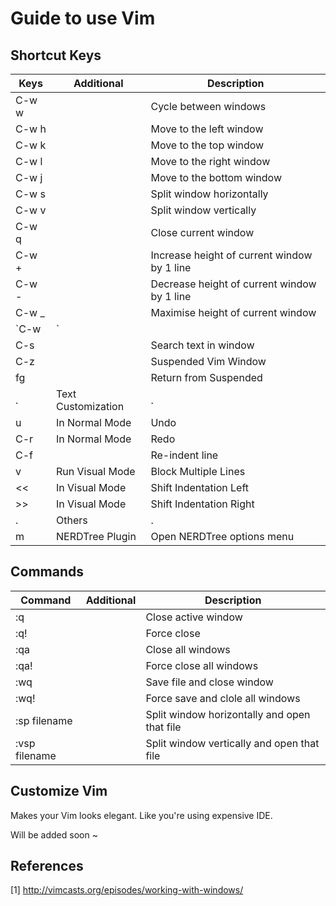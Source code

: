 # Guide to use Vim

## Shortcut Keys
Keys | Additional | Description
---- | ---------- | -----------
C-w w | | Cycle between windows
C-w h | | Move to the left window
C-w k | | Move to the top window
C-w l | | Move to the right window
C-w j | | Move to the bottom window
C-w s | | Split window horizontally
C-w v | | Split window vertically
C-w q | | Close current window
C-w + | | Increase height of current window by 1 line
C-w - | | Decrease height of current window by 1 line
C-w _ | | Maximise height of current window
`C-w |` | | Maximise width of current window
C-s | | Search text in window
C-z | | Suspended Vim Window
fg | | Return from Suspended
. | Text Customization | .
u | In Normal Mode  | Undo
C-r | In Normal Mode | Redo
C-f | | Re-indent line
v | Run Visual Mode | Block Multiple Lines
<< | In Visual Mode | Shift Indentation Left
>> | In Visual Mode | Shift Indentation Right
. | Others | .
m | NERDTree Plugin | Open NERDTree options menu

## Commands
Command | Additional | Description
------- | ---------- | -----------
:q | | Close active window
:q! | | Force close
:qa | | Close all windows
:qa! | | Force close all windows
:wq | | Save file and close window
:wq! | | Force save and clole all windows
:sp filename | | Split window horizontally and open that file
:vsp filename | | Split window vertically and open that file

## Customize Vim
Makes your Vim looks elegant. Like you're using expensive IDE.

Will be added soon ~

## References
[1] http://vimcasts.org/episodes/working-with-windows/
